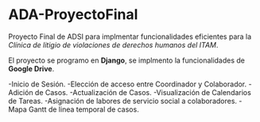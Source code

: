 # ADA-ProyectoFinal

Proyecto Final de ADSI para implmentar funcionalidades eficientes para la *Clínica de litigio de violaciones de derechos humanos del ITAM*.

El proyecto se programo en **Django**, se implmento la funcionalidades de **Google Drive**.

  -Inicio de Sesión. 
  -Elección de acceso entre Coordinador y Colaborador. 
  -Adición de Casos.
  -Actualización de Casos.
  -Visualización de Calendarios de Tareas.
  -Asignación de labores de servicio social a colaboradores. 
  -Mapa Gantt de linea temporal de casos.

